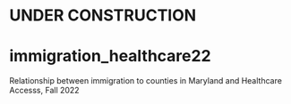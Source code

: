 # UNDER CONSTRUCTION
# immigration_healthcare22
Relationship between immigration to counties in Maryland and Healthcare Accesss, Fall 2022
